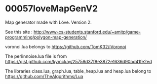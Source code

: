 # 00057loveMapGenV2
Map generator made with Löve. Version 2.

See this site : http://www-cs-students.stanford.edu/~amitp/game-programming/polygon-map-generation/

voronoi.lua belongs to https://github.com/TomK32/iVoronoi

The perlinnoise.lua file is from https://gist.github.com/kymckay/25758d37f8e3872e1636d90ad41fe2ed

The libraries class.lua, graph.lua, table_heap.lua and heap.lua belong to https://github.com/TheAlgorithms/Lua